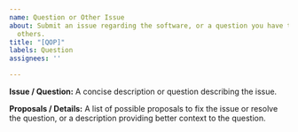 ```yaml
---
name: Question or Other Issue
about: Submit an issue regarding the software, or a question you have that may affect
  others.
title: "[QOP]"
labels: Question
assignees: ''

---
```


**Issue / Question:**
A concise description or question describing the issue.

**Proposals / Details:**
A list of possible proposals to fix the issue or resolve the question, or a description providing better context to the question.
